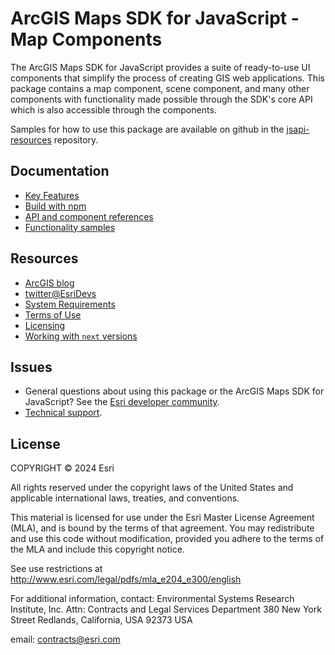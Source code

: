# ArcGIS Maps SDK for JavaScript - Map Components

The ArcGIS Maps SDK for JavaScript provides a suite of ready-to-use UI components that simplify the process of creating GIS web applications. This package contains a map component, scene component, and many other components with functionality made possible through the SDK's core API which is also accessible through the components.

Samples for how to use this package are available on github in the [jsapi-resources](https://github.com/Esri/jsapi-resources) repository.

## Documentation

- [Key Features](https://developers.arcgis.com/javascript/latest/key-features/)
- [Build with npm](https://developers.arcgis.com/javascript/latest/get-started-npm/#components)
- [API and component references](https://developers.arcgis.com/javascript/latest/references/)
- [Functionality samples](https://developers.arcgis.com/javascript/latest/sample-code/)

## Resources

- [ArcGIS blog](https://blogs.esri.com/esri/arcgis/tag/javascript/)
- [twitter@EsriDevs](https://twitter.com/EsriDevs)
- [System Requirements](https://developers.arcgis.com/javascript/latest/system-requirements/)
- [Terms of Use](https://www.esri.com/en-us/legal/terms/product-specific-scope-of-use)
- [Licensing](https://developers.arcgis.com/javascript/latest/licensing/)
- [Working with `next` versions](https://github.com/Esri/feedback-js-api-next/blob/main/README.md)

## Issues

- General questions about using this package or the ArcGIS Maps SDK for JavaScript? See the [Esri developer community](https://community.esri.com/t5/arcgis-api-for-javascript/ct-p/arcgis-api-for-javascript).
- [Technical support](https://support.esri.com/).

## License

COPYRIGHT © 2024 Esri

All rights reserved under the copyright laws of the United States and applicable international laws, treaties, and conventions.

This material is licensed for use under the Esri Master License Agreement (MLA), and is bound by the terms of that agreement. You may redistribute and use this code without modification, provided you adhere to the terms of the MLA and include this copyright notice.

See use restrictions at <http://www.esri.com/legal/pdfs/mla_e204_e300/english>

For additional information, contact: Environmental Systems Research Institute, Inc. Attn: Contracts and Legal Services Department 380 New York Street Redlands, California, USA 92373 USA

email: contracts@esri.com
